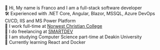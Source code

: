 👋 Hi, My name is Franco and I am a full-stack software developer <br/>
🛠️ Experienced with .NET Core, Angular, Blazor, MSSQL, Azure DevOps CI/CD, IIS and MS Power Platform <br />
👷 I work full-time at <a href="https://www.norwest.nsw.edu.au">Norwest Christian College<a/> <br/>
💼 I do freelancing at <a href="https://smartdev.com.au">SMARTDEV<a/> <br/>
🌱 I am studying Computer Science part-time at Deakin University <br/>
👀 Currently learning React and Docker <br/>

<!---
Franco-Diaz-Licham/Franco-Diaz-Licham is a ✨ special ✨ repository because its `README.md` (this file) appears on your GitHub profile.
You can click the Preview link to take a look at your changes.
--->

